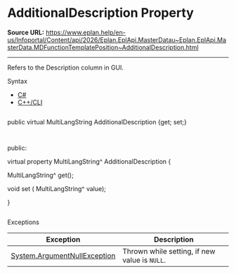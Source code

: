 # AdditionalDescription Property

**Source URL:** https://www.eplan.help/en-us/Infoportal/Content/api/2026/Eplan.EplApi.MasterDatau~Eplan.EplApi.MasterData.MDFunctionTemplatePosition~AdditionalDescription.html

---

Refers to the Description column in GUI.

Syntax

- [C#](#i-syntax-CS)
- [C++/CLI](#i-syntax-CPP2005)

```
```
public virtual MultiLangString AdditionalDescription {get; set;}
```
```

```
```
public:

virtual property MultiLangString^ AdditionalDescription {

   MultiLangString^ get();

   void set (    MultiLangString^ value);

}
```
```

Exceptions

| Exception | Description |
| --- | --- |
| [System.ArgumentNullException](#) | Thrown while setting, if new value is `NULL`. |
